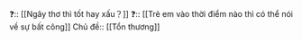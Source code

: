 ❓:: [[Ngây thơ thì tốt hay xấu？]]
❓:: [[Trẻ em vào thời điểm nào thì có thể nói về sự bất công]]
Chủ đề:: [[Tổn thương]]